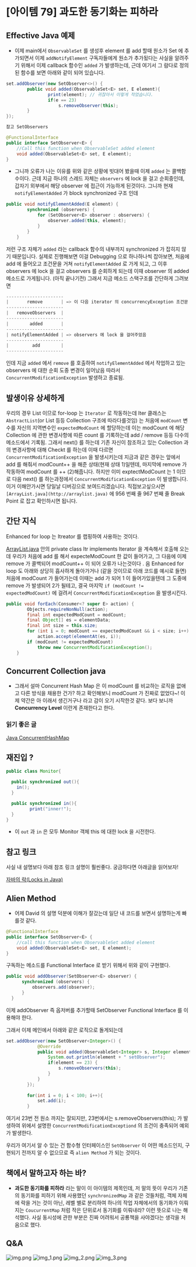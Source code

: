 # [아이템 79] 과도한 동기화는 피하라

## Effective Java 예제

- 이제 main에서 `ObservableSet` 를 생성후 element 를 add 할때 원소가 Set 에 추가되면서 이제 `addNotifyElement` 구독자들에게 원소가 추가됬다는 사실을 알려주기 위해서 이제 callback 함수인 `added` 가 발생하는데, 근데 여기서 그 람다로 정의된 함수를 보면 아래와 같이 되어 있습니다.

```java
set.addObserver(new SetObserver<>() {
		public void added(ObservableSet<E> set, E element){
				print(element); // 귀찮아서 이렇게 적었습니다.
				if(e == 23) 
					s.removeObserver(this);
		}
});

참고 SetObservers

@FunctionalInterface
public interface SetObserver<E> {
    //Call this function when ObservableSet added element
    void added(ObservableSet<E> set, E element);
}
```

- 그니까 오류가 나는 이유를 위와 같은 상황에 빗대어 봤을때 이제 `added` 는 콜백함수이다. 근데 지금 하나의 스레드 자체는 `observers` 에 lock 을 걸고 순회중인데, 갑자기 외부에서 해당 observer 에 접근이 가능하게 된것이다. 그니까 현재 `notifyElementAdded` 가 block synchronized 구조 인데

```java
public void notifyElementAdded(E element) {
        synchronized (observers) {
            for (SetObserver<E> observer : observers) {
                observer.added(this, element);
            }
        }
    }
```

저런 구조 자체가 `added` 라는 callback 함수의 내부까지 synchronized 가 잡히지 않기 때문입니다. 실제로 진행해보면 이걸 Debugging 으로 하나하나씩 잡아보면, 처음에 add 에 들어오고 조건문을 거쳐 `notifyElementAdded` 로 가게 되고, 그 이후 observers 에 lock 을 걸고 observers 를 순회하게 되는데 이때 observer 의 added 메소드로 가게됩니다. (아직 끝나기전) 그래서 지금 메소드 스택구조를 간단하게 그려보면

```java
----------------------
|       remove       | => 이 다음 iterator 의 concurrencyException 조건문 실행
----------------------
|   removeObservers  | 
----------------------
|        added       |
----------------------
| notifyElementAdded | => observers 에 lock 을 걸어주었음
----------------------
|         add        |
----------------------
```

인데 지금 `added` 에서 `remove` 를 호출하여 `notifyElementAdded` 에서 작업하고 있는 observers 에 대한 순회 도중 변경이 일어났음 따라서 `ConcurrentModificationException` 발생하고 종료됨.

## 발생이유 상세하게

우리의 경우 List 이므로 for-loop 는 `Iterator` 로 작동하는데  Iter 클래스는 `AbstractList`(or List 등등 Collection 구조에 따라다를것임) 는 처음에 `modCount` 변수를 자신의 지역변수인 `expectedModCount` 에 할당하는데 이는 modCount 에 해당 Collection 에 관한 변경사항에 따른 count 를 기록하는데 add / remove 등등 다수의 메소드에서 기록됨. 그래서 next() 를 하는데 기존 자신이 참조하고 있는 Collection 과의 변경사항에 대해 Checkt 를 하는데 이때 다르면  `ConcurrentModificationException` 을 발생시키는데 지금과 같은 경우는 앞에서 add 를 해줘서 modCount++ 을 해준 상태(현재 상태 1)일텐데, 마지막에 remove 가 작동하여 modCount 를 ++ (2)해줍니다. 하지만 이미 exptectModCount 는 1 이므로 다음 next() 를 하는과정에서 `ConcurrentModificationException`  이 발생합니다.  이거 이해안가시면 당일날 디버깅으로 보여드리겠습니다. 직접보고싶으시면 `[ArrayList.java](http://arraylist.java)` 에 956 번째 줄 967 번째 줄 Break Point 로 잡고 확인하시면 됩니다.

## 간단 지식

Enhanced for loop 는 Itreator 를 랩핑하여 사용하는 것이다.

[ArrayList.java](http://arraylist.java) 안의 private class Itr implements Iterator<E> 을 계속해서 호출해 오는데 우리가 처음에 add 를 해서 expecteModCount 한 값이 들어가고, 그 다음에 이제 remove 가 콜백되어 modCount++ 이 되어 오류가 나는것이다 .  음 Enhanced for loop 도 아래와 상당히 흡사하게 돌아가거나 (같을 것이므로 아래 코드를 예시로 들면) 처음에 modCount 가 들어가는데 이때는 add 가 되어 1 이 들어가있을텐데 그 도중에 remove 가 발생되어 2가 될테고, 결국 마지막 `if (modCount != expectedModCount)` 에 걸려서 `ConcurrentModificationException` 을 발생시킨다.

```java
public void forEach(Consumer<? super E> action) {
        Objects.requireNonNull(action);
        final int expectedModCount = modCount;
        final Object[] es = elementData;
        final int size = this.size;
        for (int i = 0; modCount == expectedModCount && i < size; i++)
            action.accept(elementAt(es, i));
        if (modCount != expectedModCount)
            throw new ConcurrentModificationException();
    }
```

## Concurrent Collection java

- 그래서 설마 Concurrent Hash Map 은 이 modCount 를 비교하는 로직을 없애고 다른 방식을 채용한 건가? 하고 확인해보니 modCount 가 진짜로 없었다~! 이제 약간은 아 이래서 생긴거구나 라고 감이 오기 시작한것 같다. 보다 보니까 **Concurrency Level** 이란게 존재한다고 한다.

### 읽기 좋은 글

[Java ConcurrentHashMap](https://highlyscalable.blogspot.com/2014/06/java-concurrenthashmap.html)

## 재진입 ?

```java
public class Monitor{

  public synchronized out(){
    in();
  }

  public synchronized in(){
		 print("inner!");
  }
}
```

- 이 `out` 과 `in` 은 모두 Monitor 객체 this 에 대한 lock 을 시전한다.

## 참고 링크

사실 내 설명보다 아래 참조 링크 설명이 훨씬좋다. 궁금하다면 아래글을 읽어보자!

[자바의 락(Locks in Java)](https://parkcheolu.tistory.com/24)

## Alien Method

- 어제 David 의 설명 덕분에 이해가 잘갔는데 일단 내 코드를 보면서 설명하는게 빠를것 같다.

```java
@FunctionalInterface
public interface SetObserver<E> {
    //call this function when ObservableSet added element
    void added(ObservableSet<E> set, E element);
}
```

구독하는 메소드를 Functional Interface 로 받기 위해서 위와 같이 구현했다.

```java
public void addObserver(SetObserver<E> observer) {
      synchronized (observers) {
          observers.add(observer);
      }
  }
```

이제 addObserver 즉 옵저버를 추가할때 SetObserver Functional Interface 를 이용해야 한다.

그래서 이제 메인에서 아래와 같은 로직으로 돌게되는데

```java
set.addObserver(new SetObserver<Integer>() {
            @Override
            public void added(ObservableSet<Integer> s, Integer element) {
                System.out.println(element + " setObserver");
                if(element == 23) {
                    s.removeObservers(this);
                }
            }
        });
        
        for(int i = 0; i < 100; i++){
            set.add(i);
        }
```

여기서 23번 전 원소 까지는 잘되지만, 23번에서는 s.removeObservers(this); 가 발생하여 위에서 설명한 `ConcurrentModificationExceptiond` 의 조건이 충족되어 예외가 발생한다.

우리가 여기서 알 수 있는 건 함수형 인터페이스인 `SetObserver` 이 어떤 메소드인지, 구현되기 전까지 알 수 없으므로 즉 `alien Method` 가 되는 것이다.

## 책에서 말하고자 하는 바?

- **과도한 동기화를 피하라** 라는 말이 이 아이템의 제목인데, 저 말의 뜻이 우리가 기존의 동기화를 피하기 위해 사용했던 `synchronizedMap` 과 같은 것들처럼, 
  객체 자체에 락을 거는 것이 아닌, 레벨 별로 분리하여 하나의 작업 자체에서의 동기화가 이뤄지는 `CoucurrentMap` 처럼 작은 단위로서 동기화를 이뤄내라? 
  이런 뜻으로 나는 해석했다. 사실 동시성에 관한 부분은 진짜 어려워서 공룡책을 사야겠다는 생각을 처음으로 했다.

## Q&A

![img.png](img/img.png)
![img_1.png](img/img_1.png)
![img_2.png](img/img_2.png)
![img_3.png](img/img_3.png)
